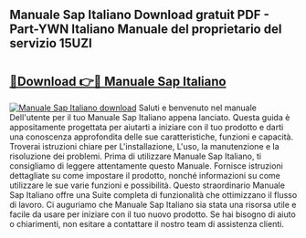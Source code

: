 ## Manuale Sap Italiano Download gratuit PDF - Part-YWN Italiano Manuale del proprietario del servizio 15UZl

# <h2><a href="http://dfb9p83.blite.top/?on=Manuale+Sap+Italiano">🔗Download 👉🔴 Manuale Sap Italiano</a></h2>

[![Manuale Sap Italiano download](https://i.imgur.com/lujVjoI.png)](http://dfb9p83.blite.top/?on=Manuale+Sap+Italiano)
Saluti e benvenuto nel manuale Dell'utente per il tuo Manuale Sap Italiano appena lanciato. Questa guida è appositamente progettata per aiutarti a iniziare con il tuo prodotto e darti una conoscenza approfondita delle sue caratteristiche, funzioni e capacità. Troverai istruzioni chiare per L'installazione, L'uso, la manutenzione e la risoluzione dei problemi. Prima di utilizzare Manuale Sap Italiano, ti consigliamo di leggere attentamente questo Manuale. Fornisce istruzioni dettagliate su come impostare il prodotto, nonché informazioni su come utilizzare le sue varie funzioni e possibilità. Questo straordinario Manuale Sap Italiano offre una Suite completa di funzionalità che ottimizzano il flusso di lavoro. Ci auguriamo che Manuale Sap Italiano sia stata una risorsa utile e facile da usare per iniziare con il tuo nuovo prodotto. Se hai bisogno di aiuto o chiarimenti, non esitare a contattare il nostro team di assistenza clienti.
